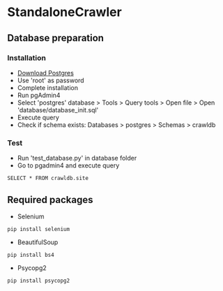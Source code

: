 # StandaloneCrawler

## Database preparation

### Installation

- [Download Postgres](https://www.enterprisedb.com/downloads/postgres-postgresql-downloads)
- Use 'root' as password
- Complete installation
- Run pgAdmin4
- Select 'postgres' database > Tools > Query tools > Open file > Open 'database/database_init.sql'
- Execute query
- Check if schema exists: Databases > postgres > Schemas > crawldb

### Test

- Run 'test_database.py' in database folder
- Go to pgadmin4 and execute query
```
SELECT * FROM crawldb.site
```


## Required packages

- Selenium
```
pip install selenium
```
- BeautifulSoup
```
pip install bs4
```
- Psycopg2
```
pip install psycopg2
```
